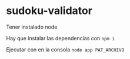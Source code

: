 # sudoku-validator
Tener instalado node

Hay que instalar las dependencias con `npm i`

Ejecutar con en la consola `node app PAT_ARCHIVO`